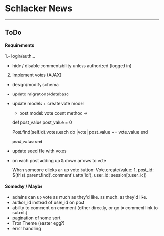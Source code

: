 # Schlacker News
---

## ToDo

#### Requirements
1.- login/auth...
  - hide / disable commentability unless authorized (logged in)

2. Implement votes (AJAX)
  - design/modify schema
  - update migrations/database
  - update models + create vote model
    - post model: vote count method =>

    def post_value
      post_value = 0

      Post.find(self.id).votes.each do |vote|
        post_value += vote.value
      end

      post_value
    end
    


  - update seed file with votes
  - on each post adding up & down arrows to vote
    
    <!-- <p><%= item.post_value %></p> -->


    When someone clicks an up vote button:
      Vote.create(value: 1, post_id: $(this).parent.find('.comment').attr('id'), user_id: session[:user_id])




#### Someday / Maybe
- admins can up vote as much as they'd like. as much. as they'd like.
- author_id instead of user_id on post
- ability to comment on comment (either directly, or go to comment link to submit)
- pagination of some sort
- Tron Theme (easter egg?)
- error handling
